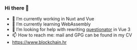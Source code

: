 ### Hi there 👋

- 🔭 I’m currently working in Nuxt and Vue
- 🌱 I’m currently learning WebAssembly 
- 🤔 I’m looking for help with rewriting [questionator](https://github.com/dekadentno/questionator) in Vue 3
- 📫 How to reach me: mail and GPG can be found in my CV
- https://www.blockchain.hr
